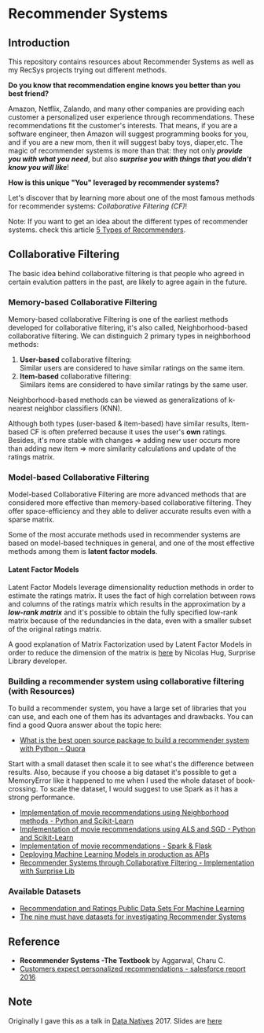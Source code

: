 # Recommender Systems
## Introduction
This repository contains resources about Recommender Systems as well as my RecSys projects trying out different methods.

**Do you know that recommendation engine knows you better than you best friend?** 

Amazon, Netflix, Zalando, and many other companies are providing each customer a personalized user experience through recommendations. These recommendations fit the customer's interests. That means, if you are a software engineer, then Amazon will suggest programming books for you, and if you are a new mom, then it will suggest baby toys, diaper,etc. 
The magic of recommender systems is more than that: they not only ***provide you with what you need***, but also ***surprise you with things that you didn't know you will like***!

**How is this unique "You" leveraged by recommender systems?**

Let's discover that by learning more about one of the most famous methods for recommender systems: *Collaborative Filtering (CF)*!

Note: If you want to get an idea about the different types of recommender systems. check this article [5 Types of Recommenders](https://www.datasciencecentral.com/profiles/blogs/5-types-of-recommenders).

## Collaborative Filtering 
The basic idea behind collaborative filtering is that people who agreed in certain evalution patters in the past, are likely to agree again in the future.

### Memory-based Collaborative Filtering
Memory-based collaborative Filtering is one of the earliest methods developed for collaborative filtering, it's also called, Neighborhood-based collaborative filtering. We can distinguich 2 primary types in neighborhood methods:
1. **User-based** collaborative filtering:<br>
   Similar users are considered to have similar ratings on the same item.
2. **Item-based** collaborative filtering:<br>
   Similars items are considered to have similar ratings by the same user. <br>

Neighborhood-based methods can be viewed as generalizations of k-nearest neighbor classifiers (KNN).

Although both types (user-based & item-based) have similar results, Item-based CF is often preferred because it uses the user's **own** ratings. Besides, it's more stable with changes => adding new user occurs more than adding new item => more similarity calculations and update of the ratings matrix.
### Model-based Collaborative Filtering

Model-based Collaborative Filtering are more advanced methods that are considered more effective than memory-based collaborative filtering. They offer space-efficiency and they able to deliver accurate results even with a sparse matrix.

Some of the most accurate methods used in recommender systems are based on model-based techniques in general, and one of the most effective methods among them is **latent factor models**.

#### Latent Factor Models
Latent Factor Models leverage dimensionality reduction methods in order to estimate the ratings matrix. It uses the fact of high correlation between rows and columns of the ratings matrix which results in the approximation by a ***low-rank matrix*** and it's possible to obtain the fully specified low-rank matrix because of the redundancies in the data, even with a smaller subset of the original ratings matrix.

A good explanation of Matrix Factorization used by Latent Factor Models in order to reduce the dimension of the matrix is [here](http://nicolas-hug.com/blog/matrix_facto_1) by Nicolas Hug, Surprise Library developer.

### Building a recommender system using collaborative filtering (with Resources)

To build a recommender system, you have a large set of libraries that you can use, and each one of them has its advantages and drawbacks.
You can find a good Quora answer about the topic here:

* [What is the best open source package to build a recommender system with Python - Quora](https://www.quora.com/What-is-the-best-open-source-package-to-build-a-recommender-system-in-Python/answer/Xavier-Amatriain?srid=hpTX9)

Start with a small dataset then scale it to see what's the difference between results. Also, because if you choose a big dataset it's possible to get a MemoryError like it happened to me when I used the whole dataset of book-crossing. To scale the dataset, I would suggest to use Spark as it has a strong performance.

* [Implementation of movie recommendations using Neighborhood methods - Python and Scikit-Learn](http://blog.ethanrosenthal.com/2015/11/02/intro-to-collaborative-filtering/)
* [Implementation of movie recommendations using ALS and SGD - Python and Scikit-Learn](http://blog.ethanrosenthal.com/2016/01/09/explicit-matrix-factorization-sgd-als/)
* [Implementation of movie recommendations - Spark & Flask ](https://www.codementor.io/jadianes/building-a-recommender-with-apache-spark-python-example-app-part1-du1083qbw)
* [Deploying Machine Learning Models in production as APIs](https://www.analyticsvidhya.com/blog/2017/09/machine-learning-models-as-apis-using-flask/)
* [Recommender Systems through Collaborative Filtering - Implementation with Surprise Lib](https://blog.dominodatalab.com/recommender-systems-collaborative-filtering/)

### Available Datasets

* [Recommendation and Ratings Public Data Sets For Machine Learning](https://gist.github.com/entaroadun/1653794)
* [The nine must have datasets for investigating Recommender Systems](https://gab41.lab41.org/the-nine-must-have-datasets-for-investigating-recommender-systems-ce9421bf981c)

## Reference
* **Recommender Systems -The Textbook** by Aggarwal, Charu C.
* [Customers expect personalized recommendations - salesforce report 2016](https://www.salesforce.com/blog/2017/07/customers-expectations-in-age-of-the-customer.html)

## Note
Originally I gave this as a talk in [Data Natives](www.datanatives.io) 2017. Slides are [here](https://www.slideshare.net/secret/ihqcoDDwkSQrAo)
